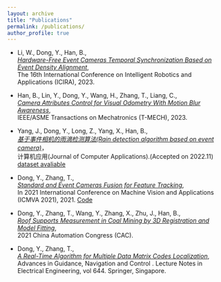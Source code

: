 ```yaml
---
layout: archive
title: "Publications"
permalink: /publications/
author_profile: true
---
```


<!-- Just a simple markdown format. -->

- <a name="Li23ICIRA"></a>Li, W., Dong, Y., Han, B.,  
*[Hardware-Free Event Cameras Temporal Synchronization Based on Event Density Alignment]()*,  
The 16th International Conference on Intelligent Robotics and Applications (ICIRA), 2023.  


- <a name="Lin23T"></a>Han, B., Lin, Y., Dong, Y., Wang, H., Zhang, T., Liang, C.,  
*[Camera Attributes Control for Visual Odometry With Motion Blur Awareness](https://ieeexplore.ieee.org/document/10040760)*,  
IEEE/ASME Transactions on Mechatronics (T-MECH), 2023. 

- <a name="Yang22JCA"></a>Yang, J., Dong, Y., Long, Z., Yang, X., Han, B.,  
*[基于事件相机的雨滴检测算法(Rain detection algorithm based on event camera)](http://www.joca.cn/CN/10.11772/j.issn.1001-9081.2022091360)*，  
计算机应用(Journal of Computer Applications).(Accepted on 2022.11) [dataset avaliable](https://github.com/juy005/event-rain-dataset)
<!-- - <a name="Yang22JCA"></a>Yang, J., Dong, Y., Long, Z., Yang, X., Han, B.,  
*Rain detection algorithm based on event camera*,  
Journal of Computer Applications.(Accepted) [dataset](https://github.com/juy005/event-rain-dataset) -->


- <a name="Dong21ICMVA"></a>Dong, Y., Zhang, T.,  
*[Standard and Event Cameras Fusion for Feature Tracking](https://dl.acm.org/doi/10.1145/3459066.3459075)*,  
In 2021 International Conference on Machine Vision and Applications (ICMVA 2021), 2021. [Code](https://github.com/LarryDong/FusionTracking)

- <a name="Dong21CAC"></a>Dong, Y., Zhang, T., Wang, Y., Zhang, X., Zhu, J., Han, B.,  
*[Roof Supports Measurement in Coal Mining by 3D Registration and Model Fitting](https://ieeexplore.ieee.org/document/9728663)*,  
2021 China Automation Congress (CAC). 

- <a name="Dong22ICGNC"></a>Dong, Y., Zhang, T.,  
*[A Real-Time Algorithm for Multiple Data Matrix Codes Localization](https://link.springer.com/chapter/10.1007/978-981-15-8155-7_208)*,  
Advances in Guidance, Navigation and Control . Lecture Notes in Electrical Engineering, vol 644. Springer, Singapore.

